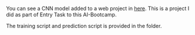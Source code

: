You can see a CNN model added to a web project in [here](https://github.com/Harikrishnan6336/ShipORTruck-ImageClassifier). This is a project I did as part of Entry Task to this AI-Bootcamp. 

The training script and prediction script is provided in the folder.

